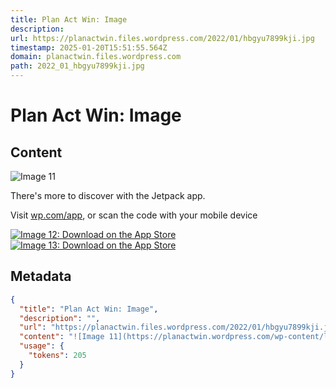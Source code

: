 ```yaml
---
title: Plan Act Win: Image
description: 
url: https://planactwin.files.wordpress.com/2022/01/hbgyu7899kji.jpg
timestamp: 2025-01-20T15:51:55.564Z
domain: planactwin.files.wordpress.com
path: 2022_01_hbgyu7899kji.jpg
---
```


# Plan Act Win: Image



## Content

![Image 11](https://planactwin.wordpress.com/wp-content/lib/image-landing-page/app-icon.svg)

There's more to discover with the Jetpack app.

Visit [wp.com/app](https://apps.wordpress.com/get?campaign=image-landing-page-link), or scan the code with your mobile device

[![Image 12: Download on the App Store](https://s0.wp.com/wp-content/themes/a8c/apps/i/en-us/app-store-badge.svg)](https://itunes.apple.com/app/apple-store/id1565481562?pt=299112&ct=image-landing-page-new&mt=8) [![Image 13: Download on the App Store](https://s0.wp.com/wp-content/themes/a8c/apps/i/en-us/google-play-badge.svg)](https://play.google.com/store/apps/details?id=com.jetpack.android&referrer=utm_source%3Dwordpress.com%26utm_medium%3Dwebsite%26utm_campaign%3Dimage-landing-page-new)

## Metadata

```json
{
  "title": "Plan Act Win: Image",
  "description": "",
  "url": "https://planactwin.files.wordpress.com/2022/01/hbgyu7899kji.jpg",
  "content": "![Image 11](https://planactwin.wordpress.com/wp-content/lib/image-landing-page/app-icon.svg)\n\nThere's more to discover with the Jetpack app.\n\nVisit [wp.com/app](https://apps.wordpress.com/get?campaign=image-landing-page-link), or scan the code with your mobile device\n\n[![Image 12: Download on the App Store](https://s0.wp.com/wp-content/themes/a8c/apps/i/en-us/app-store-badge.svg)](https://itunes.apple.com/app/apple-store/id1565481562?pt=299112&ct=image-landing-page-new&mt=8) [![Image 13: Download on the App Store](https://s0.wp.com/wp-content/themes/a8c/apps/i/en-us/google-play-badge.svg)](https://play.google.com/store/apps/details?id=com.jetpack.android&referrer=utm_source%3Dwordpress.com%26utm_medium%3Dwebsite%26utm_campaign%3Dimage-landing-page-new)",
  "usage": {
    "tokens": 205
  }
}
```
